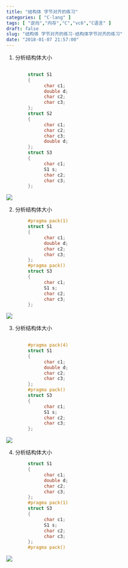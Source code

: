 ```yaml
---
title: "结构体 字节对齐的练习"
categories: [ "C-lang" ]
tags: [ "逆向","内存","C","vc6","C语言" ]
draft: false
slug: "结构体 字节对齐的练习-结构体字节对齐的练习"
date: "2018-01-07 21:57:00"
---
```




  1. 分析结构体大小
```c
    
        struct S1
        {
              char c1;
              double d;
              char c2;
              char c3;
        };
        struct S2
        {
              char c1;
              char c2;
              char c3;
              double d;
        };
        struct S3
        {
              char c1;
              S1 s;
              char c2;
              char c3;
        };        
```
![][1] 

  2. 分析结构体大小
```c
        #pragma pack(1)
        struct S1
        {
              char c1;
              double d;
              char c2;
              char c3;
        };
        #pragma pack()
        struct S3
        {
              char c1;
              S1 s;
              char c2;
              char c3;
        };
```
![][2] 

  3. 分析结构体大小
```c
    
        #pragma pack(4)
        struct S1
        {
              char c1;
              double d;
              char c2;
              char c3;
        };
        #pragma pack()
        struct S3
        {
              char c1;
              S1 s;
              char c2;
              char c3;
        };
```
![][3] 

  4. 分析结构体大小
```c
        struct S1
        {
              char c1;
              double d;
              char c2;
              char c3;
        };
        #pragma pack(1)
        struct S3
        {
              char c1;
              S1 s;
              char c2;
              char c3;
        };
        #pragma pack()
```
    
![][4]

 [1]: /uploads/oss/2018-01-07-15153336232523.jpg ""
 [2]: /uploads/oss/2018-01-07-15153336338583.jpg ""
 [3]: /uploads/oss/2018-01-07-15153336435220.jpg ""
 [4]: /uploads/oss/2018-01-07-15153336563490.jpg ""
